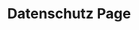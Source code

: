 ---
_schema: default
title: Datenschutz Page
seo:
  description: Fahrstunden in Schlieren – Sympathischer Fahrlehrer & faire Preise. Jetzt online Fahrlektion buchen und zur Autoprüfung!
  title: Fahrschule Loyal Schlieren – Erfolgreich zur Autoprüfung!
  keywords:
    - fahrlehrer Schlieren
    - fahrschule Schlieren
    - Schlieren fahrschule
    - fahrschulen in der nähe
    - fahrschule auto
    - fahrschule lastwagen
    - verkehrskunde schlieren
    - nothelferkurs schlieren
    - vku kurs schlieren
  openGraph:
    title: Fahrschule Loyal Schlieren – Erfolgreich zur Autoprüfung!
    description: Fahrstunden in Schlieren – Sympathischer Fahrlehrer & faire Preise. Jetzt online Fahrlektion buchen und zur Autoprüfung!
    url: https://www.fahrschuleloyal.ch
    type: website
    images:
      url: https://www.fahrschuleloyal.ch/loyal.logo.cdr.svg
  canonical: https://www.fahrschuleloyal.ch
  metadatabase: https://www.fahrschuleloyal.ch
content_blocks:
  - _bookshop_name: Datenschutz/Contact-Address
    title: Datenschutzerklärung
    paragraph: Verantwortliche Stelle im Sinne der Datenschutzgesetze, insbesondere der EU-Datenschutzgrundverordnung (DSGVO), ist
    eMail: E-Mail
    Telefon: Telefon
    WebSite: webSite
  - _bookshop_name: Datenschutz/IntroBlock
    header: Allgemeiner Hinweis
    description: Gestützt auf Artikel 13 der schweizerischen Bundesverfassung und den
          datenschutzrechtlichen Bestimmungen des Bundes (Datenschutzgesetz,
          DSG) hat jede Person Anspruch auf Schutz ihrer Privatsphäre sowie auf
          Schutz vor Missbrauch ihrer persönlichen Daten. Die Betreiber dieser
          Seiten nehmen den Schutz Ihrer persönlichen Daten sehr ernst. Wir
          behandeln Ihre personenbezogenen Daten vertraulich und entsprechend
          der gesetzlichen Datenschutzvorschriften sowie dieser
          Datenschutzerklärung. \n In Zusammenarbeit mit unseren Hosting-Providern bemühen wir uns, die
          Datenbanken so gut wie möglich vor fremden Zugriffen, Verlusten,
          Missbrauch oder vor Fälschung zu schützen. \n Wir weisen darauf hin, dass die Datenübertragung im Internet (z.B. bei
          der Kommunikation per E-Mail) Sicherheitslücken aufweisen kann. Ein
          lückenloser Schutz der Daten vor dem Zugriff durch Dritte ist nicht
          möglich. \n Durch die Nutzung dieser Website erklären Sie sich mit der Erhebung,
          Verarbeitung und Nutzung von Daten gemäss der nachfolgenden
          Beschreibung einverstanden. Diese Website kann grundsätzlich ohne
          Registrierung besucht werden. Dabei werden Daten wie beispielsweise
          aufgerufene Seiten bzw. Namen der abgerufenen Datei, Datum und Uhrzeit
          zu statistischen Zwecken auf dem Server gespeichert, ohne dass diese
          Daten unmittelbar auf Ihre Person bezogen werden. Personenbezogene
          Daten, insbesondere Name, Adresse oder E-Mail-Adresse werden soweit
          möglich auf freiwilliger Basis erhoben. Ohne Ihre Einwilligung erfolgt
          keine Weitergabe der Daten an Dritte.
  - _bookshop_name: Datenschutz/IntroBlock
    header: Bearbeitung von Personendaten
    description: "Personendaten sind alle Angaben, die sich auf eine bestimmte oder
          bestimmbare Person beziehen. Eine betroffene Person ist eine Person,
          über die Personendaten bearbeitet werden. Bearbeiten umfasst jeden
          Umgang mit Personendaten, unabhängig von den angewandten Mitteln und
          Verfahren, insbesondere das Aufbewahren, Bekanntgeben, Beschaffen,
          Löschen, Speichern, Verändern, Vernichten und Verwenden von
          Personendaten. \n Wir bearbeiten Personendaten im Einklang mit dem schweizerischen
          Datenschutzrecht. Im Übrigen bearbeiten wir – soweit und sofern die
          EU-DSGVO anwendbar ist – Personendaten gemäss folgenden
          Rechtsgrundlagen im Zusammenhang mit Art. 6 Abs. 1 DSGVO:"
    items:
      - title: Einwilligung (Art. 6 Abs. 1 S. 1 lit. a. DSGVO)
        description: Die betroffene Person hat ihre Einwilligung in die Verarbeitung der
            sie betreffenden personenbezogenen Daten für einen spezifischen
            Zweck oder mehrere bestimmte Zwecke gegeben.
      - title: Vertragserfüllung und vorvertragliche Anfragen (Art. 6 Abs. 1 S. 1
              lit. b. DSGVO)
        description: Die Verarbeitung ist für die Erfüllung eines Vertrags, dessen
            Vertragspartei die betroffene Person ist, oder zur Durchführung
            vorvertraglicher Massnahmen erforderlich, die auf Anfrage der
            betroffenen Person erfolgen.
      - title: Rechtliche Verpflichtung (Art. 6 Abs. 1 S. 1 lit. c. DSGVO)
        description: Die Verarbeitung ist zur Erfüllung einer rechtlichen
            Verpflichtung erforderlich, der der Verantwortliche unterliegt.
      - title: Schutz lebenswichtiger Interessen (Art. 6 Abs. 1 S. 1 lit. d.
              DSGVO)
        description: Die Verarbeitung ist erforderlich, um lebenswichtige Interessen
            der betroffenen Person oder einer anderen natürlichen Person zu
            schützen.
      - title: Berechtigte Interessen (Art. 6 Abs. 1 S. 1 lit. f. DSGVO)
        description: Die Verarbeitung ist zur Wahrung der berechtigten Interessen des
            Verantwortlichen oder eines Dritten erforderlich, sofern nicht die
            Interessen oder Grundrechte und Grundfreiheiten der betroffenen
            Person, die den Schutz personenbezogener Daten erfordern,
            überwiegen.
      - title: Bewerbungsverfahren als vorvertragliches bzw. vertragliches
              Verhältnis (Art. 9 Abs. 2 lit. b DSGVO)
        description: Soweit im Rahmen des Bewerbungsverfahrens besondere Kategorien
            von personenbezogenen Daten im Sinne des Art. 9 Abs. 1 DSGVO (z.B.
            Gesundheitsdaten, wie Schwerbehinderteneigenschaft oder ethnische
            Herkunft) bei Bewerbern angefragt werden, damit der Verantwortliche
            oder die betroffene Person die ihm bzw. ihr aus dem Arbeitsrecht und
            dem Recht der sozialen Sicherheit und des Sozialschutzes
            erwachsenden Rechte ausüben und seinen bzw. ihren diesbezüglichen
            Pflichten nachkommen kann, erfolgt deren Verarbeitung nach Art. 9
            Abs. 2 lit. b. DSGVO, im Fall des Schutzes lebenswichtiger
            Interessen der Bewerber oder anderer Personen gem. Art. 9 Abs. 2
            lit. c. DSGVO oder für Zwecke der Gesundheitsvorsorge oder der
            Arbeitsmedizin, für die Beurteilung der Arbeitsfähigkeit des
            Beschäftigten, für die medizinische Diagnostik, die Versorgung oder
            Behandlung im Gesundheits- oder Sozialbereich oder für die
            Verwaltung von Systemen und Diensten im Gesundheits- oder
            Sozialbereich gem. Art. 9 Abs. 2 lit. h. DSGVO. Im Fall einer auf
            freiwilliger Einwilligung beruhenden Mitteilung von besonderen
            Kategorien von Daten, erfolgt deren Verarbeitung auf Grundlage von
            Art. 9 Abs. 2 lit. a. DSGVO.
  - _bookshop_name: Datenschutz/IntroBlock
    description: Wir bearbeiten Personendaten für jene Dauer, die für den jeweiligen
          Zweck oder die jeweiligen Zwecke erforderlich ist. Bei länger
          dauernden Aufbewahrungspflichten aufgrund von gesetzlichen und
          sonstigen Pflichten, denen wir unterliegen, schränken wir die
          Bearbeitung entsprechend ein.
  - _bookshop_name: Datenschutz/IntroBlock
    header: Sicherheitsmassnahmen
    description: Wir treffen nach Massgabe der gesetzlichen Vorgaben unter
          Berücksichtigung des Stands der Technik, der Implementierungskosten
          und der Art, des Umfangs, der Umstände und der Zwecke der Verarbeitung
          sowie der unterschiedlichen Eintrittswahrscheinlichkeiten und des
          Ausmasses der Bedrohung der Rechte und Freiheiten natürlicher Personen
          geeignete technische und organisatorische Massnahmen, um ein dem
          Risiko angemessenes Schutzniveau zu gewährleisten. \n Zu den Massnahmen gehören insbesondere die Sicherung der
          Vertraulichkeit, Integrität und Verfügbarkeit von Daten durch
          Kontrolle des physischen und elektronischen Zugangs zu den Daten als
          auch des sie betreffenden Zugriffs, der Eingabe, der Weitergabe, der
          Sicherung der Verfügbarkeit und ihrer Trennung. Des Weiteren haben wir
          Verfahren eingerichtet, die eine Wahrnehmung von Betroffenenrechten,
          die Löschung von Daten und Reaktionen auf die Gefährdung der Daten
          gewährleisten. Ferner berücksichtigen wir den Schutz personenbezogener
          Daten bereits bei der Entwicklung bzw. Auswahl von Hardware, Software
          sowie Verfahren entsprechend dem Prinzip des Datenschutzes, durch
          Technikgestaltung und durch datenschutzfreundliche Voreinstellungen.
  - _bookshop_name: Datenschutz/IntroBlock
    header: Übermittlung von personenbezogenen Daten
    description: Im Rahmen unserer Verarbeitung von personenbezogenen Daten kommt es
          vor, dass die Daten an andere Stellen, Unternehmen, rechtlich
          selbstständige Organisationseinheiten oder Personen übermittelt oder
          sie ihnen gegenüber offengelegt werden. Zu den Empfängern dieser Daten
          können z.B. mit IT-Aufgaben beauftragte Dienstleister oder Anbieter
          von Diensten und Inhalten, die in eine Webseite eingebunden werden,
          gehören. In solchen Fall beachten wir die gesetzlichen Vorgaben und
          schliessen insbesondere entsprechende Verträge bzw. Vereinbarungen,
          die dem Schutz Ihrer Daten dienen, mit den Empfängern Ihrer Daten ab.
  - _bookshop_name: Datenschutz/IntroBlock
    header: Datenverarbeitung in Drittländern
    description: "Sofern wir Daten in einem Drittland (d.h., ausserhalb der Europäischen
          Union (EU), des Europäischen Wirtschaftsraums (EWR)) verarbeiten oder
          die Verarbeitung im Rahmen der Inanspruchnahme von Diensten Dritter
          oder der Offenlegung bzw. Übermittlung von Daten an andere Personen,
          Stellen oder Unternehmen stattfindet, erfolgt dies nur im Einklang mit
          den gesetzlichen Vorgaben. \n Vorbehaltlich ausdrücklicher Einwilligung oder vertraglich oder
          gesetzlich erforderlicher Übermittlung, verarbeiten wir die Daten nur
          in Drittländern mit einem anerkannten Datenschutzniveau, vertraglicher
          Verpflichtung durch sogenannte Standardschutzklauseln der
          EU-Kommission, beim Vorliegen von Zertifizierungen oder verbindlichen
          internen Datenschutzvorschriften (Art. 44 bis 49 DSGVO,
          Informationsseite der EU-Kommission:
          https://ec.europa.eu/info/law/law-topic/data-protection/international-dimension-data-protection_de)."
  - _bookshop_name: Datenschutz/IntroBlock
    header: Datenschutzerklärung für Cookies
    description: "Diese Website verwendet Cookies. Cookies sind Textdateien, die Daten
          von besuchten Websites oder Domains enthalten und von einem Browser
          auf dem Computer des Benutzers gespeichert werden. Ein Cookie dient in
          erster Linie dazu, die Informationen über einen Benutzer während oder
          nach seinem Besuch innerhalb eines Onlineangebotes zu speichern. Zu
          den gespeicherten Angaben können z.B. die Spracheinstellungen auf
          einer Webseite, der Loginstatus, ein Warenkorb oder die Stelle, an der
          ein Video geschaut wurde, gehören. Zu dem Begriff der Cookies zählen
          wir ferner andere Technologien, die die gleichen Funktionen wie
          Cookies erfüllen (z.B. wenn Angaben der Nutzer anhand pseudonymer
          Onlinekennzeichnungen gespeichert werden, auch als Nutzer-IDs
          bezeichnet) \n Die folgenden Cookie-Typen und Funktionen werden unterschieden:"
    items:
      - title: "Temporäre Cookies (auch: Session- oder Sitzungs-Cookies)"
        description: Temporäre Cookies werden spätestens gelöscht, nachdem ein Nutzer
            ein Online-Angebot verlassen und seinen Browser geschlossen hat.
      - title: Permanente Cookies
        description: Permanente Cookies bleiben auch
            nach dem Schliessen des Browsers gespeichert. So kann beispielsweise
            der Login-Status gespeichert oder bevorzugte Inhalte direkt
            angezeigt werden, wenn der Nutzer eine Website erneut besucht.
            Ebenso können die Interessen von Nutzern, die zur Reichweitenmessung
            oder zu Marketingzwecken verwendet werden, in einem solchen Cookie
            gespeichert werden.
      - title: First-Party-Cookies
        description: First-Party-Cookies werden von
            uns selbst gesetzt.
      - title: "Third-Party-Cookies (auch: Drittanbieter-Cookies)"
        description: "Drittanbieter-Cookies werden hauptsächlich von Werbetreibenden (sog.
            Dritten) verwendet, um Benutzerinformationen zu verarbeiten."
      - title: "Notwendige (auch: essenzielle oder unbedingt erforderliche)
              Cookies"
        description: " Cookies können zum einen für den Betrieb einer Webseite unbedingt
            erforderlich sein (z.B. um Logins oder andere Nutzereingaben zu
            speichern oder aus Gründen der Sicherheit)."
      - title: "Statistik-, Marketing- und Personalisierung-Cookies"
        description: "Ferner werden Cookies im Regelfall auch im Rahmen der
            Reichweitenmessung eingesetzt sowie dann, wenn die Interessen eines
            Nutzers oder sein Verhalten (z.B. Betrachten bestimmter Inhalte,
            Nutzen von Funktionen etc.) auf einzelnen Webseiten in einem
            Nutzerprofil gespeichert werden. Solche Profile dienen dazu, den
            Nutzern z.B. Inhalte anzuzeigen, die ihren potenziellen Interessen
            entsprechen. Dieses Verfahren wird auch als Tracking, d.h.,
            Nachverfolgung der potenziellen Interessen der Nutzer bezeichnet.
            Soweit wir Cookies oder Tracking-Technologien einsetzen, informieren
            wir Sie gesondert in unserer Datenschutzerklärung oder im Rahmen der
            Einholung einer Einwilligung."
  - _bookshop_name: Datenschutz/IntroBlock
    description: "Hinweise zu Rechtsgrundlagen: Auf welcher Rechtsgrundlage wir Ihre
          personenbezogenen Daten mithilfe von Cookies verarbeiten, hängt davon
          ab, ob wir Sie um eine Einwilligung bitten. Falls dies zutrifft und
          Sie in die Nutzung von Cookies einwilligen, ist die Rechtsgrundlage
          der Verarbeitung Ihrer Daten die erklärte Einwilligung. Andernfalls
          werden die mithilfe von Cookies verarbeiteten Daten auf Grundlage
          unserer berechtigten Interessen (z.B. an einem
          betriebswirtschaftlichen Betrieb unseres Onlineangebotes und dessen
          Verbesserung) verarbeitet oder, wenn der Einsatz von Cookies
          erforderlich ist, um unsere vertraglichen Verpflichtungen zu erfüllen. \n Speicherdauer: Sofern wir Ihnen keine expliziten Angaben zur
          Speicherdauer von permanenten Cookies mitteilen (z. B. im Rahmen eines
          sog. Cookie-Opt-Ins), gehen Sie bitte davon aus, dass die
          Speicherdauer bis zu zwei Jahre betragen kann. \n Allgemeine Hinweise zum Widerruf und Widerspruch (Opt-Out): Abhängig
          davon, ob die Verarbeitung auf Grundlage einer Einwilligung oder
          gesetzlichen Erlaubnis erfolgt, haben Sie jederzeit die Möglichkeit,
          eine erteilte Einwilligung zu widerrufen oder der Verarbeitung Ihrer
          Daten durch Cookie-Technologien zu widersprechen (zusammenfassend als
          Opt-Out bezeichnet). Sie können Ihren Widerspruch zunächst mittels der
          Einstellungen Ihres Browsers erklären, z.B., indem Sie die Nutzung von
          Cookies deaktivieren (wobei hierdurch auch die Funktionsfähigkeit
          unseres Onlineangebotes eingeschränkt werden kann). Ein Widerspruch
          gegen den Einsatz von Cookies zu Zwecken des Onlinemarketings kann
          auch mittels einer Vielzahl von Diensten, vor allem im Fall des
          Trackings, über die Webseiten https://optout.aboutads.info und
          https://www.youronlinechoices.com/ erklärt werden. Daneben können Sie
          weitere Widerspruchshinweise im Rahmen der Angaben zu den eingesetzten
          Dienstleistern und Cookies erhalten. \n Verarbeitung von Cookie-Daten auf Grundlage einer Einwilligung: Wir
          setzen ein Verfahren zum Cookie-Einwilligungs-Management ein, in
          dessen Rahmen die Einwilligungen der Nutzer in den Einsatz von
          Cookies, bzw. der im Rahmen des
          Cookie-Einwilligungs-Management-Verfahrens genannten Verarbeitungen
          und Anbieter eingeholt sowie von den Nutzern verwaltet und widerrufen
          werden können. Hierbei wird die Einwilligungserklärung gespeichert, um
          deren Abfrage nicht erneut wiederholen zu müssen und die Einwilligung
          entsprechend der gesetzlichen Verpflichtung nachweisen zu können. Die
          Speicherung kann serverseitig und/oder in einem Cookie (sogenanntes
          Opt-In-Cookie, bzw. mithilfe vergleichbarer Technologien) erfolgen, um
          die Einwilligung einem Nutzer, bzw. dessen Gerät zuordnen zu können.
          Vorbehaltlich individueller Angaben zu den Anbietern von
          Cookie-Management-Diensten gelten die folgenden Hinweise: Die Dauer
          der Speicherung der Einwilligung kann bis zu zwei Jahren betragen.
          Hierbei wird ein pseudonymer Nutzer-Identifikator gebildet und mit dem
          Zeitpunkt der Einwilligung, Angaben zur Reichweite der Einwilligung
          (z. B. welche Kategorien von Cookies und/oder Diensteanbieter) sowie
          dem Browser, System und verwendeten Endgerät gespeichert."  
    items:
      - description: " Verarbeitete Datenarten: Nutzungsdaten (z.B. besuchte Webseiten,
            Interesse an Inhalten, Zugriffszeiten), Meta-/Kommunikationsdaten
            (z.B. Geräte-Informationen, IP-Adressen)."
      - description: "Betroffene Personen: Nutzer (z.B. Webseitenbesucher, Nutzer von
            Onlinediensten)."
      - description: "Rechtsgrundlagen: Einwilligung (Art. 6 Abs. 1 S. 1 lit. a. DSGVO),
            Berechtigte Interessen (Art. 6 Abs. 1 S. 1 lit. f. DSGVO)."
  - _bookshop_name: Datenschutz/IntroBlock
    header: Datenschutzerklärung für SSL-/TLS-Verschlüsselung
    description: "Diese Website nutzt aus Gründen der Sicherheit und zum Schutz der
          Übertragung vertraulicher Inhalte, wie zum Beispiel der Anfragen, die
          Sie an uns als Seitenbetreiber senden, eine SSL-/TLS-Verschlüsselung.
          Eine verschlüsselte Verbindung erkennen Sie daran, dass die
          Adresszeile des Browsers von http:// auf https:// wechselt und an dem
          Schloss-Symbol in Ihrer Browserzeile. \n Wenn die SSL bzw. TLS Verschlüsselung aktiviert ist, können die Daten,
          die Sie an uns übermitteln, nicht von Dritten mitgelesen werden."  
  - _bookshop_name: Datenschutz/IntroBlock
    header: Datenschutzerklärung für Server-Log-Files
    description: "Der Provider dieser Website erhebt und speichert automatisch
          Informationen in so genannten Server-Log Files, die Ihr Browser
          automatisch an uns übermittelt. Dies sind:"
    items:
      - description: "Browsertyp und Browserversion"
      - description: "verwendetes Betriebssystem"
      - description: "Referrer URL"
      - description: "Hostname des zugreifenden Rechners"
      - description: "Uhrzeit der Serveranfrage"
  - _bookshop_name: Datenschutz/IntroBlock
    description: Diese Daten sind nicht bestimmten Personen zuordenbar. Eine
          Zusammenführung dieser Daten mit anderen Datenquellen wird nicht
          vorgenommen. Wir behalten uns vor, diese Daten nachträglich zuprüfen,
          wenn uns konkrete Anhaltspunkte für eine rechtswidrige Nutzung bekannt
          werden.
  - _bookshop_name: Datenschutz/IntroBlock
    header: Dienste von Dritten
    description: Diese Website verwenden allenfalls Google Maps für das Einbetten von
          Karten, Google Invisible reCAPTCHA für den Schutz gegen Bots und Spam
          sowie YouTube für das Einbetten von Videos. \n Diese Dienste der amerikanischen Google LLC verwenden unter anderem
          Cookies und infolgedessen werden Daten an Google in den USA
          übertragen, wobei wir davon ausgehen, dass in diesem Rahmen kein
          personenbezogenes Tracking allein durch die Nutzung unserer Website
          stattfindet. \n Google hat sich verpflichtet, einen angemessenen Datenschutz gemäss
          dem amerikanisch-europäischen und dem amerikanisch-schweizerischen
          Privacy Shield zu gewährleisten. Weitere Informationen finden sich in der Datenschutzerklärung von Google
  - _bookshop_name: Datenschutz/IntroBlock
    header: Datenschutzerklärung für Kontaktformular
    description: Wenn Sie uns per Kontaktformular Anfragen zukommen lassen, werden Ihre
          Angaben aus dem Anfrageformular inklusive der von Ihnen dort
          angegebenen Kontaktdaten zwecks Bearbeitung der Anfrage und für den
          Fall von Anschlussfragen bei uns gespeichert. Diese Daten geben wir
          nicht ohne Ihre Einwilligung weiter.
  - _bookshop_name: Datenschutz/IntroBlock
    header: Datenschutzerklärung für Newsletterdaten
    description: Wenn Sie den auf dieser Website angebotenen Newsletter beziehen
          möchten, benötigen wir von Ihnen eine E-Mail-Adresse sowie
          Informationen, welche uns die Überprüfung gestatten, dass Sie der
          Inhaber der angegebenen E-Mail-Adresse sind und mit dem Empfang des
          Newsletters einverstanden sind. Weitere Daten werden nicht erhoben.
          Diese Daten verwenden wir ausschliesslich für den Versand der
          angeforderten Informationen und geben sie nicht an Dritte weiter. \n Die erteilte Einwilligung zur Speicherung der Daten, der
          E-Mail-Adresse sowie deren Nutzung zum Versand des Newsletters können
          Sie jederzeit widerrufen, etwa über den «Austragen-Link» im
          Newsletter.
  - _bookshop_name: Datenschutz/IntroBlock
    header: Datenschutzerklärung für Kommentarfunktion auf dieser Website
    description: Für die Kommentarfunktion auf dieser Website werden neben Ihrem
          Kommentar auch Angaben zum Zeitpunkt der Erstellung des Kommentars,
          Ihre E-Mail-Adresse und, wenn Sie nicht anonym posten, der von Ihnen
          gewählte Nutzername gespeichert. \n Speicherung der IP Adresse \n Unsere Kommentarfunktion speichert die IP-Adressen der Nutzer, die
          Kommentare verfassen. Da wir Kommentare auf unserer Seite nicht vor
          der Freischaltung prüfen, benötigen wir diese Daten, um im Falle von
          Rechtsverletzungen wie Beleidigungen oder Propaganda gegen den
          Verfasser vorgehen zu können. \n Abonnieren von Kommentaren \n  Als Nutzer der Seite können Sie nach einer Anmeldung Kommentare
          abonnieren. Sie erhalten eine Bestätigungsemail, um zu prüfen, ob Sie
          der Inhaber der angegebenen E-Mail-Adresse sind. Sie können diese
          Funktion jederzeit über einen Link in den Info-Mails abbestellen.
  - _bookshop_name: Datenschutz/IntroBlock
    header: Rechte betroffener Personen
    description: "Recht auf Bestätigung \n Jede betroffene Person hat das Recht, vom Betreiber der Website eine
          Bestätigung darüber zu verlangen, ob betroffene Personen betreffende,
          personenbezogene Daten verarbeitet werden. Möchten Sie dieses
          Bestätigungsrecht in Anspruch nehmen, können Sie sich hierzu jederzeit
          an den Datenschutzbeauftragten wenden. \n Recht auf Auskunft \n Jede von der Verarbeitung betroffene Person mit personenbezogenen
          Daten hat das Recht, jederzeit vom Betreiber dieser Website
          unentgeltliche Auskunft über die zu seiner Person gespeicherten
          personenbezogenen Daten und eine Kopie dieser Auskunft zu erhalten.
          Ferner kann gegebenenfalls über folgende Informationen Auskunft
          gegeben werden:"
    items:
      - description: die Verarbeitungszwecke
      - description: die Kategorien personenbezogener Daten, die verarbeitet werden
      - description: die Empfänger, gegenüber denen die personenbezogenen Daten
            offengelegt worden sind oder noch offengelegt werden
      - description: falls möglich, die geplante Dauer, für die die personenbezogenen
            Daten gespeichert werden, oder, falls dies nicht möglich ist, die
            Kriterien für die Festlegung dieser Dauer
      - description: das Bestehen eines Rechts auf Berichtigung oder Löschung der sie
            betreffenden personenbezogenen Daten oder auf Einschränkung der
            Verarbeitung durch den Verantwortlichen oder eines
            Widerspruchsrechts gegen diese Verarbeitung
      - description: das Bestehen eines Beschwerderechts bei einer Aufsichtsbehörde
      - description: "wenn die personenbezogenen Daten nicht bei der betroffenen Person
            erhoben werden: Alle verfügbaren Informationen über die Herkunft der
            Daten"
  - _bookshop_name: Datenschutz/IntroBlock
    description: "Ferner steht der betroffenen Person ein Auskunftsrecht darüber zu, ob
          personenbezogene Daten an ein Drittland oder an eine internationale
          Organisation übermittelt wurden. Sofern dies der Fall ist, so steht
          der betroffenen Person im übrigen das Recht zu, Auskunft über die
          geeigneten Garantien im Zusammenhang mit der übermittlung zu erhalten. \n Möchten Sie dieses Auskunftsrecht in Anspruch nehmen, können Sie sich
          hierzu jederzeit an unseren Datenschutzbeauftragten wenden. \n Recht auf Berichtigung \n Jede von der Verarbeitung personenbezogener Daten betroffene Person
          hat das Recht, die unverzügliche Berichtigung sie betreffender
          unrichtiger personenbezogener Daten zu verlangen. Ferner steht der
          betroffenen Person das Recht zu, unter Berücksichtigung der Zwecke der
          Verarbeitung, die Vervollständigung unvollständiger personenbezogener
          Daten - auch mittels einer ergänzenden Erklärung - zu verlangen. \n Möchten Sie dieses Berichtigungsrecht in Anspruch nehmen, können Sie
          sich hierzu jederzeit an unseren Datenschutzbeauftragten wenden. \n Recht auf Löschung (Recht auf Vergessen werden) \n Jede von der Verarbeitung personenbezogener Daten betroffene Person
          hat das Recht, von dem Verantwortlichen dieser Website zu verlangen,
          dass die sie betreffenden personenbezogenen Daten unverzüglich
          gelöscht werden, sofern einer der folgenden Gründe zutrifft und soweit
          die Verarbeitung nicht erforderlich ist:"
    items:
      - description: Die personenbezogenen Daten wurden für solche Zwecke erhoben oder
            auf sonstige Weise verarbeitet, für welche sie nicht mehr notwendig
            sind
      - description: Die betroffene Person widerruft ihre Einwilligung, auf die sich die
            Verarbeitung stützte, und es fehlt an einer anderweitigen
            Rechtsgrundlage für die Verarbeitung
      - description: Die betroffene Person legt aus Gründen, die sich aus ihrer
            besonderen Situation ergeben, Widerspruch gegen die Verarbeitung ein
            und es liegen keine vorrangigen berechtigten Gründe für die
            Verarbeitung vor, oder die betroffene Person legt im Falle von
            Direktwerbung und damit verbundenem Profiling Widerspruch gegen die
            Verarbeitung ein
      - description: Die personenbezogenen Daten wurden unrechtmässig verarbeitet
      - description: Die Löschung der personenbezogenen Daten ist zur Erfüllung einer
            rechtlichen Verpflichtung nach dem Unionsrecht oder dem Recht der
            Mitgliedstaaten erforderlich, dem der Verantwortliche unterliegt
      - description: Die personenbezogenen Daten wurden in Bezug auf angebotene Dienste
            der Informationsgesellschaft, die einem Kind direkt gemacht wurden,
            erhoben
  - _bookshop_name: Datenschutz/IntroBlock
    description: "Sofern einer der oben genannten Gründe zutrifft und Sie die Löschung
          von personenbezogenen Daten, die beimBetreiber dieser Website
          gespeichert sind, veranlassen möchten, können Sie sich hierzu
          jederzeit an unseren Datenschutzbeauftragten wenden. Der
          Datenschutzbeauftragte dieser Website wird veranlassen, dass dem
          Löschverlangen unverzüglich nachgekommen wird. \n Recht auf Einschränkung der Verarbeitung \n Jede von der Verarbeitung personenbezogener Daten betroffene Person
          hat das Recht, von dem Verantwortlichen dieser Website die
          Einschränkung der Verarbeitung zu verlangen, wenn eine der folgenden
          Voraussetzungen gegeben ist:"
    items:
      - description: Die Richtigkeit der personenbezogenen Daten wird von der betroffenen
            Person bestritten, und zwar für eine Dauer, die es dem
            Verantwortlichen ermöglicht, die Richtigkeit der personenbezogenen
            Daten zu überprüfen
      - description: Die Verarbeitung ist unrechtmässig, die betroffene Person lehnt die
            Löschung der personenbezogenen Daten ab und verlangt stattdessen die
            Einschränkung der Nutzung der personenbezogenen Daten
      - description: Der Verantwortliche benötigt die personenbezogenen Daten für die
            Zwecke der Verarbeitung nicht länger, die betroffene Person benötigt
            sie jedoch zur Geltendmachung, Ausübung oder Verteidigung von
            Rechtsansprüchen
      - description: Die betroffene Person hat aus Gründen, die sich aus ihrer besonderen
            Situation ergeben, Widerspruch gegen die Verarbeitung eingelegt und
            es steht noch nicht fest, ob die berechtigten Gründe des
            Verantwortlichen gegenüber denen der betroffenen Person überwiegen
  - _bookshop_name: Datenschutz/IntroBlock
    description: Sofern eine der oben genannten Voraussetzungen gegeben ist Sie die
          Einschränkung von personenbezogenen Daten, die beim Betreiber dieser
          Website gespeichert sind, verlangen möchten, können Sie sich hierzu
          jederzeit an unseren Datenschutzbeauftragten wenden. Der
          Datenschutzbeauftragte dieser Website wird die Einschränkung der
          Verarbeitung veranlassen. \n Recht auf Datenübertragbarkeit \n Jede von der Verarbeitung personenbezogener Daten betroffene Person
          hat das Recht, die sie betreffenden personenbezogenen Daten in einem
          strukturierten, gängigen und maschinenlesbaren Format zu erhalten. Sie
          hat ausserdem das Recht, dass diese Daten bei Vorliegen der
          gesetzlichen Voraussetzungen einem anderen Verantwortlichen
          übermittelt werden. \n Ferner hat die betroffene Person das Recht, zu erwirken, dass die
          personenbezogenen Daten direkt von einem Verantwortlichen an einen
          anderen Verantwortlichen übermittelt werden, soweit dies technisch
          machbar ist und sofern hiervon nicht die Rechte und Freiheiten anderer
          Personen beeinträchtigt werden. \n Zur Geltendmachung des Rechts auf Datenübertragbarkeit können Sie sich
          jederzeit an den vom Betreiber dieser Website bestellten
          Datenschutzbeauftragten wenden. \n Recht auf Widerspruch \n Jede von der Verarbeitung personenbezogener Daten betroffene Person
          hat das Recht, aus Gründen, die sich aus ihrer besonderen Situation
          ergeben, jederzeit gegen die Verarbeitung sie betreffender
          personenbezogener Daten, Widerspruch einzulegen. \n Der Betreiber dieser Website verarbeitet die personenbezogenen Daten
          im Falle des Widerspruchs nicht mehr, es sei denn, wir können
          zwingende schutzwürdige Gründe für die Verarbeitung nachweisen, die
          den Interessen, Rechten und Freiheiten der betroffenen Person
          überwiegen, oder wenn die Verarbeitung der Geltendmachung, Ausübung
          oder Verteidigung von Rechtsansprüchen dient. \n Zur Ausübung des Rechts auf Widerspruch können Sie sich direkt an den
          Datenschutzbeauftragten dieser Website wenden. \n Recht auf Widerruf einer datenschutzrechtlichen Einwilligung \n Jede von der Verarbeitung personenbezogener Daten betroffene Person
          hat das Recht, eine abgegebene Einwilligung zur Verarbeitung
          personenbezogener Daten jederzeit zu widerrufen. \n Möchten Sie Ihr Recht auf Widerruf einer Einwilligung geltend machen,
          können Sie sich hierzu jederzeit an unseren Datenschutzbeauftragten
          wenden.
  - _bookshop_name: Datenschutz/IntroBlock
    header: Datenschutzerklärung für Widerspruch Werbe-Mails
    description: Der Nutzung von im Rahmen der Impressumspflicht veröffentlichten
          Kontaktdaten zur Übersendung von nicht ausdrücklich angeforderter
          Werbung und Informationsmaterialien wird hiermit widersprochen. Die
          Betreiber der Seiten behalten sich ausdrücklich rechtliche Schritte im
          Falle der unverlangten Zusendung von Werbeinformationen, etwa durch
          Spam-E-Mails, vor.
  - _bookshop_name: Datenschutz/IntroBlock
    header: Kostenpflichtige Leistungen
    description: Zur Erbringung kostenpflichtiger Leistungen werden von uns zusätzliche
          Daten erfragt, wie z.B. Zahlungsangaben, um Ihre Bestellung resp.
          Ihren Auftrag ausführen zu können. Wir speichern diese Daten in
          unseren Systemen, bis die gesetzlichen Aufbewahrungsfristen abgelaufen
          sind.
  - _bookshop_name: Datenschutz/IntroBlock
    header: Verwendung von Google Maps
    description:  "Diese Website nutzt das Angebot von Google Maps. Dadurch können wir
          Ihnen interaktive Karten direkt in der Website anzeigen und
          ermöglichen Ihnen die komfortable Nutzung der Karten-Funktion. Durch
          den Besuch auf der Website erhält Google die Information, dass Sie die
          entsprechende Unterseite unserer Website aufgerufen haben. Dies
          erfolgt unabhängig davon, ob Google ein Nutzerkonto bereitstellt, über
          das Sie eingeloggt sind, oder ob kein Nutzerkonto besteht. Wenn Sie
          bei Google eingeloggt sind, werden Ihre Daten direkt Ihrem Konto
          zugeordnet. Wenn Sie die Zuordnung mit Ihrem Profil bei Google nicht
          wünschen, müssen Sie sich vor Aktivierung des Buttons ausloggen.
          Google speichert Ihre Daten als Nutzungsprofile und nutzt sie für
          Zwecke der Werbung, Marktforschung und/oder bedarfsgerechten
          Gestaltung seiner Website. Eine solche Auswertung erfolgt insbesondere
          (selbst für nicht eingeloggte Nutzer) zur Erbringung von
          bedarfsgerechter Werbung und um andere Nutzer des sozialen Netzwerks
          über Ihre Aktivitäten auf unserer Website zu informieren. Ihnen steht
          ein Widerspruchsrecht zu gegen die Bildung dieser Nutzerprofile, wobei
          Sie sich zur Ausübung dessen an Google richten müssen. Weitere
          Informationen zu Zweck und Umfang der Datenerhebung und ihrer
          Verarbeitung durch Google erhalten Sie neben weiteren Informationen zu
          Ihren diesbezüglichen Rechten und Einstellungsmöglichkeiten zum
          Schutze Ihrer Privatsphäre unter: www.google.de/intl/de/policies/privacy "
  - _bookshop_name: Datenschutz/IntroBlock
    header: Verwendung von Google reCAPTCHA
    description:  "Diese Website verwendet den Dienst reCAPTCHA der Google Ireland
          Limited (Gordon House, Barrow Street Dublin 4, Irland „Google“). Die
          Abfrage dient dem Zweck der Unterscheidung, ob die Eingabe durch einen
          Menschen oder durch automatisierte, maschinelle Verarbeitung erfolgt.
          Die Abfrage schliesst den Versand der IP-Adresse und ggf. weiterer von
          Google für den Dienst reCAPTCHA benötigter Daten an Google ein. Zu
          diesem Zweck wird Ihre Eingabe an Google übermittelt und dort weiter
          verwendet. Ihre IP-Adresse wird von Google jedoch innerhalb von
          Mitgliedstaaten der Europäischen Union oder in anderen Vertragsstaaten
          des Abkommens über den Europäischen Wirtschaftsraum zuvor gekürzt. Nur
          in Ausnahmefällen wird die volle IP-Adresse an einen Server von Google
          in den USA übertragen und dort gekürzt. Im Auftrag des Betreibers
          dieser Website wird Google diese Informationen benutzen, um Ihre
          Nutzung dieses Dienstes auszuwerten. Die im Rahmen von reCaptcha von
          Ihrem Browser übermittelte IP-Adresse wird nicht mit anderen Daten von
          Google zusammengeführt. Ihre Daten werden dabei gegebenenfalls auch in
          die USA übermittelt. Für Datenübermittlungen in die USA ist ein
          Angemessenheitsbeschluss der Europäischen Kommission, das Privacy
          Shield, vorhanden. Google nimmt am Privacy Shield teil und hat sich
          den Vorgaben unterworfen. Mit Betätigen der Abfrage willigen Sie in
          die Verarbeitung Ihrer Daten ein. Die Verarbeitung erfolgt auf
          Grundlage des Art. 6 (1) lit. a DSGVO mit Ihrer Einwilligung. Sie
          können Ihre Einwilligung jederzeit widerrufen, ohne dass die
          Rechtmässigkeit der aufgrund der Einwilligung bis zum Widerruf
          erfolgten Verarbeitung berührt wird. \n Nähere Informationen zu Google reCAPTCHA sowie die dazugehörige
          Datenschutzerklärung finden Sie unter: \n https://policies.google.com/privacy?hl=de"
  - _bookshop_name: Datenschutz/IntroBlock
    header: Datenschutzerklärung für Google Analytics
    description:  "Diese Website benutzt Google Analytics, einen Webanalysedienst der
          Google Ireland Limited. Wenn der Verantwortliche für die
          Datenverarbeitung auf dieser Website ausserhalb des Europäischen
          Wirtschaftsraumes oder der Schweiz sitzt, dann erfolgt die Google
          Analytics Datenverarbeitung durch Google LLC. Google LLC und Google
          Ireland Limited werden nachfolgend «Google» genannt. \n  Über die gewonnenen Statistiken können wir unser Angebot verbessern
          und für Sie als Nutzer interessanter ausgestalten. Diese Website
          verwendet Google Analytics zudem für eine geräteübergreifende Analyse
          von Besucherströmen, die über eine User-ID durchgeführt wird. Sofern
          Sie über ein Google-Benutzerkonto verfügen, können Sie in den dortigen
          Einstellungen unter «Meine Daten», «persönliche Daten» die
          geräteübergreifende Analyse Ihrer Nutzung deaktivieren. \n Rechtsgrundlage für die Nutzung von Google Analytics ist Art. 6 Abs. 1
          S. 1 lit. f DS-GVO. Die im Rahmen von Google Analytics von Ihrem
          Browser übermittelte IP-Adresse wird nicht mit anderen Daten von
          Google zusammengeführt. Wir weisen Sie darauf hin, dass auf dieser
          Website Google Analytics um den Code «_anonymizeIp();» erweitert
          wurde, um eine anonymisierte Erfassung von IP-Adressen zu
          gewährleisten. Dadurch werden IP-Adressen gekürzt weiterverarbeitet,
          eine Personenbeziehbarkeit kann damit ausgeschlossen werden. Soweit
          den über Sie erhobenen Daten ein Personenbezug zukommt, wird dieser
          also sofort ausgeschlossen und die personenbezogenen Daten damit
          umgehend gelöscht. \n Nur in Ausnahmefällen wird die volle IP-Adresse an einen Server von
          Google in den USA übertragen und dort gekürzt. Im Auftrag des
          Betreibers dieser Website wird Google diese Informationen benutzen, um
          Ihre Nutzung der Website auszuwerten, um Reports über die
          Websitenaktivitäten zusammenzustellen und um weitere mit der
          Websitennutzung und der Internetnutzung verbundene Dienstleistungen
          gegenüber dem Websitenbetreiber zu erbringen. Für die Ausnahmefälle,
          in denen personenbezogene Daten in die USA übertragen werden, hat sich
          Google dem EU-US Privacy Shield unterworfen, https://www.privacyshield.gov/EU-US-Framework Google Analytics verwendet Cookies. Die durch den Cookie erzeugten
          Informationen über Ihre Benutzung dieser Website werden in der Regel
          an einen Server von Google in den USA übertragen und dort gespeichert.
          Sie können die Speicherung der Cookies durch eine entsprechende
          Einstellung Ihrer Browser-Software verhindern; wir weisen Sie jedoch
          darauf hin, dass Sie in diesem Fall gegebenenfalls nicht sämtliche
          Funktionen dieser Website vollumfänglich werden nutzen können. Sie
          können darüber hinaus die Erfassung der durch das Cookie erzeugten und
          auf Ihre Nutzung der Website bezogenen Daten (inkl. Ihrer IP-Adresse)
          an Google sowie die Verarbeitung dieser Daten durch Google verhindern,
          indem sie das unter dem folgenden Link verfügbare Browser-Plugin
          herunterladen und installieren: Google Analytics deaktivieren Ausserdem können Sie die Nutzung von Google Analytics auch verhindern,
          indem sie auf diesen Link klicken: Google Analytics deaktivieren . Hierdurch wird ein sog. opt-out Cookie auf ihrem Datenträger
          gespeichert, der die Verarbeitung personenbezogener Daten durch Google
          Analytics verhindert. Bitte beachten Sie, dass bei einem Löschen
          sämtlicher Cookies auf Ihrem Endgerät auch diese Opt-out-Cookies
          gelöscht werden, d.h., dass Sie erneut die Opt-out-Cookies setzen
          müssen, wenn Sie weiterhin diese Form der Datenerhebung verhindern
          wollen. Die Opt-out-Cookies sind pro Browser und Rechner/Endgerät
          gesetzt und müssen daher für jeden Browser, Rechner oder anderes
          Endgerät gesondert aktiviert werden. "
  - _bookshop_name: Datenschutz/IntroBlock
    header: Datenschutzerklärung für die Nutzung von Google Web Fonts
    description: "Diese Website nutzt zur einheitlichen Darstellung von Schriftarten so
          genannte Web Fonts, die von Google bereitgestellt werden. Beim Aufruf
          einer Seite lädt Ihr Browser die benötigten Web Fonts in ihren
          Browsercache, um Texte und Schriftarten korrekt anzuzeigen. Wenn Ihr
          Browser Web Fonts nicht unterstützt, wird eine Standardschrift von
          Ihrem Computer genutzt. \n Weitere Informationen zu Google Web Fonts finden Sie unter diesem Link und in der Datenschutzerklärung von Google"
  - _bookshop_name: Datenschutz/IntroBlock
    header: Datenschutzerklärung für Facebook
    description: "Diese Website verwendet Funktionen von Facebook Inc., 1601 S.
          California Ave, Palo Alto, CA 94304, USA . Bei Aufruf unserer Seiten
          mit Facebook-Plug-Ins wird eine Verbindung zwischen Ihrem Browser und
          den Servern von Facebook aufgebaut. Dabei werden bereits Daten an
          Facebook übertragen. Besitzen Sie einen Facebook-Account, können diese
          Daten damit verknüpft werden. Wenn Sie keine Zuordnung dieser Daten zu
          Ihrem Facebook-Account wünschen, loggen Sie sich bitte vor dem Besuch
          unserer Seite bei Facebook aus. Interaktionen, insbesondere das Nutzen
          einer Kommentarfunktion oder das Anklicken eines „Like“- oder
          „Teilen“-Buttons werden ebenfalls an Facebook weitergegeben. Mehr
          erfahren Sie unter diesem Link"
  - _bookshop_name: Datenschutz/IntroBlock
    header: Datenschutzerklärung für Twitter
    description:  "Diese Website verwendet Funktionen von Twitter, Inc., 1355 Market St,
          Suite 900, San Francisco, CA 94103, USA. Bei Aufruf unserer Seiten mit
          Twitter-Plug-Ins wird eine Verbindung zwischen Ihrem Browser und den
          Servern von Twitter aufgebaut. Dabei werden bereits Daten an Twitter
          übertragen. Besitzen Sie einen Twitter-Account, können diese Daten
          damit verknüpft werden. Wenn Sie keine Zuordnung dieser Daten zu Ihrem
          Twitter-Account wünschen, loggen Sie sich bitte vor dem Besuch unserer
          Seite bei Twitter aus. Interaktionen, insbesondere das Anklicken eines
          „Re-Tweet“-Buttons werden ebenfalls an Twitter weitergegeben. Mehr
          erfahren Sie unter diesem Link"
  - _bookshop_name: Datenschutz/IntroBlock
    header: Datenschutzerklärung für Instagram
    description:  "Auf unserer Website sind Funktionen des Dienstes Instagram
          eingebunden. Diese Funktionen werden angeboten durch die Instagram
          Inc., 1601 Willow Road, Menlo Park, CA, 94025, USA integriert. Wenn
          Sie in Ihrem Instagram-Account eingeloggt sind können Sie durch
          Anklicken des Instagram-Buttons die Inhalte unserer Seiten mit Ihrem
          Instagram-Profil verlinken. Dadurch kann Instagram den Besuch unserer
          Seiten Ihrem Benutzerkonto zuordnen. Wir weisen darauf hin, dass wir
          als Anbieter der Seiten keine Kenntnis vom Inhalt der übermittelten
          Daten sowie deren Nutzung durch Instagram erhalten. \n Weitere Informationen hierzu finden Sie in der \n Datenschutzerklärung von Instagram "
  - _bookshop_name: Datenschutz/IntroBlock
    header: Datenschutzerklärung für LinkedIn
    description:  "Wir setzen innerhalb unseres Onlineangebotes die Marketing-Dienste des
          sozialen Netzwerks LinkedIn der LinkedIn Ireland Unlimited Company,
          Wilton Plaza, Wilton Place, Dublin 2, Ireland («LinkedIn») ein. Diese verwenden Cookies, also Textdateien, die auf Ihrem Computer
          gespeichert werden. Dies ermöglicht uns eine Analyse der Benutzung der
          Internetseite durch Sie. So können wir beispielsweise den Erfolg
          unserer Anzeigen messen und Nutzern Produkte anzeigen, für die sie
          sich zuvor interessiert haben. Erfasst werden dadurch z.B. Informationen zum Betriebssystem, zum
          Browser, die von Ihnen zuvor aufgerufene Internetseite (Referrer-URL),
          welche Webseiten der Nutzer aufgesucht, welche Angebote der Nutzer
          angeklickt hat, und Datum und Uhrzeit Ihres Besuchs auf unserer
          Internetseite. \n Die durch das Cookie erzeugten Informationen über Ihre Benutzung
          dieser Internetseite werden pseudonymisiert an einen Server von
          LinkedIn in den USA übertragen und dort gespeichert. LinkedIn
          speichert also nicht den Namen oder die E-Mailadresse des jeweiligen
          Nutzers. Die oben genannten Daten werden vielmehr nur demjenigen
          zugeordnet, bei dem das Cookie erzeugt wurde. Dies gilt nicht, sofern
          der Nutzer LinkedIn eine Verarbeitung ohne Pseudonymisierung erlaubt
          hat oder ein LinkedIn-Konto hat. \n Sie können die Speicherung der Cookies durch eine entsprechende
          Einstellung Ihrer Browser-Software verhindern; wir weisen Sie jedoch
          darauf hin, dass Sie in diesem Fall möglicherweise nicht sämtliche
          Funktionen dieser Internetseite vollumfänglich werden nutzen können.
          Der Nutzung Ihrer Daten können sie auch direkt bei Linkedin
          widersprechen: Link Wir nutzen LinkedIn Analytics, um die Nutzung unserer Website
          analysieren und regelmässig verbessern zu können. Über die gewonnenen
          Statistiken können wir unser Angebot verbessern und für Sie als Nutzer
          interessanter ausgestalten. Alle LinkedIn Unternehmen haben die
          Standardvertragsklauseln angenommen, um zu gewährleisten, dass der für
          die Entwicklung, Durchführung und Erhaltung der Dienste notwendige
          Datenverkehr in die USA und Singapur auf rechtmässige Weise
          stattfindet. Sofern wir die Nutzer um eine Einwilligung bitten, ist
          die Rechtsgrundlage für die Verarbeitung Art. 6 Abs. 1 lit. a DSGVO.
          Ansonsten ist Rechtsgrundlage für die Nutzung von LinkedIn Analytics
          Art. 6 Abs. 1 S. 1 lit. f DSGVO. Informationen des Drittanbieters: LinkedIn Ireland Unlimited Company
          Wilton Place, Dublin 2 Ireland; Nutzervereinbarung und Datenschutzerklärung "
  - _bookshop_name: Datenschutz/IntroBlock
    header: Externe Zahlungsdienstleister
    description:  "Diese Website setzt externe Zahlungsdienstleister ein, über deren
          Plattformen die Nutzer und wir Zahlungstransaktionen vornehmen können.
          Zum Beispiel über"
    items:
      - description: PostFinance 
      - description: Visa 
      - description: Mastercard 
      - description: Paypal 
      - description: Stripe
  - _bookshop_name: Datenschutz/IntroBlock
    description:  "Im Rahmen der Erfüllung von Verträgen setzen wir die
          Zahlungsdienstleister auf Grundlage der schweizerischen
          Datenschutzverordnung sowie und soweit nötig, des Art. 6 Abs. 1 lit.
          b. EU-DSGVO ein. Im Übrigen setzen wir externe Zahlungsdienstleister
          auf Grundlage unserer berechtigten Interessen gem. schweizerischer
          Datenschutzverordnung sowie und soweit nötig, gem. Art. 6 Abs. 1 lit.
          f. EU-DSGVO ein, um unseren Nutzern effektive und sichere
          Zahlungsmöglichkeit zu bieten. \n Zu den durch die Zahlungsdienstleister verarbeiteten Daten gehören
          Bestandsdaten, wie z.B. der Name und die Adresse, Bankdaten, wie u.a.
          Kontonummern oder Kreditkartennummern, Passwörter, TANs und Prüfsummen
          sowie die Vertrags-, Summen und empfängerbezogenen Angaben. Die
          Angaben sind erforderlich, um die Transaktionen durchzuführen. Die
          eingegebenen Daten werden jedoch nur durch die Zahlungsdienstleister
          verarbeitet und bei diesen gespeichert. Wir als Betreiber erhalten
          keinerlei Informationen zu (Bank-) Konto oder Kreditkarte, sondern
          lediglich Informationen zur Bestätigung (Annahme) oder Ablehnung der
          Zahlung. Unter Umständen werden die Daten seitens der
          Zahlungsdienstleister an Wirtschaftsauskunfteien übermittelt. Diese
          Übermittlung bezweckt die Identitäts- und Bonitätsprüfung. Hierzu
          verweisen wir auf die AGB und Datenschutzhinweise der
          Zahlungsdienstleister. \n Für die Zahlungsgeschäfte gelten die Geschäftsbedingungen und die
          Datenschutzhinweise der jeweiligen Zahlungsdienstleister, welche
          innerhalb der jeweiligen Website, bzw. Transaktionsapplikationen
          abrufbar sind. Wir verweisen auf diese ebenfalls zwecks weiterer
          Informationen und Geltendmachung von Widerrufs-, Auskunfts- und
          anderen Betroffenenrechten. \n"
  - _bookshop_name: Datenschutz/IntroBlock
    header: Audio- und Video-Konferenzen
    description:  Wir verwenden Dienste für Audio- und Video-Konferenzen, um mit unseren
          Nutzern sowie sonstigen Personen kommunizieren zu können. Wir können
          damit insbesondere Audio- und Video-Konferenzen, virtuelle
          Besprechungen sowie Schulungen wie beispielsweise Webinare
          durchführen. \n Wir verwenden nur Dienste, bei denen ein angemessener Datenschutz
          gewährleistet ist. Es gelten ergänzend zu dieser Datenschutzerklärung
          jeweils auch allfällige Bedingungen der verwendeten Dienste wie
          beispielsweise Nutzungsbedingungen oder Datenschutzerklärungen. \n Wir verwenden insbesondere <strong>Zoom</strong>, einen Dienst der
          amerikanischen Zoom Video Communications Inc. Die Rechte gemäss der
          europäischen Datenschutz-Grundverordnung (DSGVO) gewährt Zoom auch
          gegenüber Nutzerinnen und Nutzern in der Schweiz. Weitere Angaben über
          Art, Umfang und Zweck der Datenbearbeitung finden sich in den Datenschutzrichtlinien sowie auf der  Seite «Rechtliche Bestimmungen und Datenschutz» jeweils von Zoom.
  - _bookshop_name: Datenschutz/IntroBlock
    header: Hinweis zur Datenweitergabe in die USA
    description:  "Auf unserer Website sind unter anderem Tools von Unternehmen mit Sitz
          in den USA eingebunden. Wenn diese Tools aktiv sind, können Ihre
          personenbezogenen Daten an die US-Server der jeweiligen Unternehmen
          weitergegeben werden. Wir weisen darauf hin, dass die USA kein
          sicherer Drittstaat im Sinne des EU-Datenschutzrechts sind.
          US-Unternehmen sind dazu verpflichtet, personenbezogene Daten an
          Sicherheitsbehörden herauszugeben, ohne dass Sie als Betroffener
          hiergegen gerichtlich vorgehen könnten. Es kann daher nicht
          ausgeschlossen werden, dass US-Behörden (z.B. Geheimdienste) Ihre auf
          US-Servern befindlichen Daten zu überwachungszwecken verarbeiten,
          auswerten und dauerhaft speichern. Wir haben auf diese
          Verarbeitungstätigkeiten keinen Einfluss."
  - _bookshop_name: Datenschutz/IntroBlock
    header: Urheberrechte
    description: "Die Urheber- und alle anderen Rechte an Inhalten, Bildern, Fotos oder
          anderen Dateien auf der Website, gehören ausschliesslich dem Betreiber
          dieser Website oder den speziell genannten Rechteinhabern. Für die
          Reproduktion von sämtlichen Dateien, ist die schriftliche Zustimmung
          des Urheberrechtsträgers im Voraus einzuholen. \n Wer ohne Einwilligung des jeweiligen Rechteinhabers eine
          Urheberrechtsverletzung begeht, kann sich strafbar und allenfalls
          schadenersatzpflichtig machen. \n "
  - _bookshop_name: Datenschutz/IntroBlock
    header: Allgemeiner Haftungsausschluss
    description: "Alle Angaben unseres Internetangebotes wurden sorgfältig geprüft. Wir
          bemühen uns, unser Informationsangebot aktuell, inhaltlich richtig und
          vollständig anzubieten. Trotzdem kann das Auftreten von Fehlern nicht
          völlig ausgeschlossen werden, womit wir keine Garantie für
          Vollständigkeit, Richtigkeit und Aktualität von Informationen auch
          journalistisch-redaktioneller Art übernehmen können. Haftungsansprüche
          aus Schäden materieller oder ideeller Art, die durch die Nutzung der
          angebotenen Informationen verursacht wurden, sind ausgeschlossen,
          sofern kein nachweislich vorsätzliches oder grob fahrlässiges
          Verschulden vorliegt. \n Der Herausgeber kann nach eigenem Ermessen und ohne Ankündigung Texte
          verändern oder löschen und ist nicht verpflichtet, Inhalte dieser
          Website zu aktualisieren. Die Benutzung bzw. der Zugang zu dieser
          Website geschieht auf eigene Gefahr des Besuchers. Der Herausgeber,
          seine Auftraggeber oder Partner sind nicht verantwortlich für Schäden,
          wie direkte, indirekte, zufällige, vorab konkret zu bestimmende oder
          Folgeschäden, die angeblich durch den Besuch dieser Website entstanden
          sind und übernehmen hierfür folglich keine Haftung. \n Der Herausgeber übernimmt ebenfalls keine Verantwortung und Haftung
          für die Inhalte und die Verfügbarkeit von Website Dritter, die über
          externe Links dieser Website erreichbar sind. Für den Inhalt der
          verlinkten Seiten sind ausschliesslich deren Betreiber verantwortlich.
          Der Herausgeber distanziert sich damit ausdrücklich von allen Inhalten
          Dritter, die möglicherweise straf- oder haftungsrechtlich relevant
          sind oder gegen die guten Sitten verstossen."
  - _bookshop_name: Datenschutz/IntroBlock
    header: Änderungen
    description: "Wir können diese Datenschutzerklärung jederzeit ohne Vorankündigung
          anpassen. Es gilt die jeweils aktuelle, auf unserer Website
          publizierte Fassung. Soweit die Datenschutzerklärung Teil einer
          Vereinbarung mit Ihnen ist, werden wir Sie im Falle einer
          Aktualisierung über die Änderung per E-Mail oder auf andere geeignete
          Weise informieren."
  - _bookshop_name: Datenschutz/IntroBlock
    header: Fragen an den Datenschutzbeauftragten
    description:  "Wenn Sie Fragen zum Datenschutz haben, schreiben Sie uns bitte eine
          E-Mail oder wenden Sie sich direkt an die für den Datenschutz zu
          Beginn der Datenschutzerklärung aufgeführten, verantwortlichen Person
          in unserer Organisation. \n Quelle: SwissAnwalt"
---